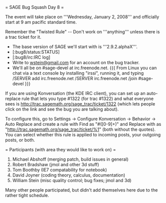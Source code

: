 = SAGE Bug Squash Day 8 =

The event will take place on '''Wednesday, January 2, 2008''' and officially start at 9 am pacific standard time.

Remember the "Twisted Rule" -- Don't work on '''anything''' unless there is a trac ticket for it.

 * The base version of SAGE we'll start with is '''2.9.2.alphaX'''.
 * [:bug8/status:STATUS]
 * [:bug8/irc:IRC log]
 * Write to wstein@gmail.com for an account on the bug tracker.
 * We'll all be on #sage-devel at irc.freenode.net.
{{{
From Linux you can chat via a text console by installing "irssi", running it, and typing
  /SERVER add irc.freenode.net
  /SERVER irc.freenode.net
  /join #sage-devel
}}}

If you are using Konversation (the KDE IRC client), you can set up an auto-replace rule that lets you type #1322 (for trac #1322) and what everyone sees is http://trac.sagemath.org/sage_trac/ticket/1322 (which lets people click on the link and see the bug you are talking about).

To configure this, go to Settings -> Configure Konversation -> Behavior -> Auto Replace and create a rule with Find as "#([0-9]+)" and Replace with as "http://trac.sagemath.org/sage_trac/ticket/%1" (both without the quotes).  You can select whether this rule is applied to incoming posts, your outgoing posts, or both.

= Participants (with area they would like to work on) =
 1. Michael Abshoff (merging patch, build issues in general)
 1. Robert Bradshaw (jmol and other 3d stuff)
 1. Tom Boothby (IE7 compatability for notebook)
 1. David Joyner (coding theory, calculus, documentation)
 1. William Stein (misc quality control; bug fixes; jmol and 3d)

Many other people participated, but didn't add themselves here due to the rather tight schedule.
